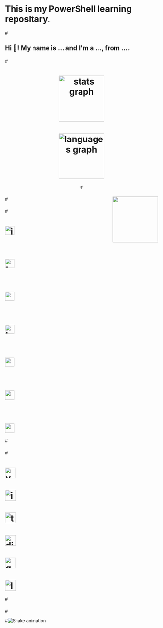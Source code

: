 # This is my PowerShell learning repositary.

#<h2 align="left">Hi 👋! My name is ... and I'm a ..., from ....</h2>

###

#<div align="center">
#  <img src="https://github-readme-stats.vercel.app/api?username=maurodesouza&hide_title=false&hide_rank=false&show_icons=true&include_all_commits=true&count_private=true&disable_animations=false&theme=dracula&locale=en&hide_border=false" height="150" alt="stats graph"  />
#  <img src="https://github-readme-stats.vercel.app/api/top-langs?username=maurodesouza&locale=en&hide_title=false&layout=compact&card_width=320&langs_count=5&theme=dracula&hide_border=false" height="150" alt="languages graph"  />
#</div>

###

#<img align="right" height="150" src="https://i.imgflip.com/65efzo.gif"  />

###

#<div align="left">
#  <img src="https://cdn.jsdelivr.net/gh/devicons/devicon/icons/javascript/javascript-original.svg" height="30" alt="javascript logo"  />
#  <img width="12" />
#  <img src="https://cdn.jsdelivr.net/gh/devicons/devicon/icons/typescript/typescript-original.svg" height="30" alt="typescript logo"  />
#  <img width="12" />
#  <img src="https://cdn.jsdelivr.net/gh/devicons/devicon/icons/react/react-original.svg" height="30" alt="react logo"  />
#  <img width="12" />
#  <img src="https://cdn.jsdelivr.net/gh/devicons/devicon/icons/html5/html5-original.svg" height="30" alt="html5 logo"  />
#  <img width="12" />
#  <img src="https://cdn.jsdelivr.net/gh/devicons/devicon/icons/css3/css3-original.svg" height="30" alt="css3 logo"  />
#  <img width="12" />
#  <img src="https://cdn.jsdelivr.net/gh/devicons/devicon/icons/python/python-original.svg" height="30" alt="python logo"  />
#  <img width="12" />
#  <img src="https://cdn.jsdelivr.net/gh/devicons/devicon/icons/csharp/csharp-original.svg" height="30" alt="csharp logo"  />
#</div>

###

#<div align="left">
#  <img src="https://img.shields.io/static/v1?message=Youtube&logo=youtube&label=&color=FF0000&logoColor=white&labelColor=&style=for-the-badge" height="35" alt="youtube logo"  />
#  <img src="https://img.shields.io/static/v1?message=Instagram&logo=instagram&label=&color=E4405F&logoColor=white&labelColor=&style=for-the-badge" height="35" alt="instagram logo"  />
#  <img src="https://img.shields.io/static/v1?message=Twitch&logo=twitch&label=&color=9146FF&logoColor=white&labelColor=&style=for-the-badge" height="35" alt="twitch logo"  />
#  <img src="https://img.shields.io/static/v1?message=Discord&logo=discord&label=&color=7289DA&logoColor=white&labelColor=&style=for-the-badge" height="35" alt="discord logo"  />
#  <img src="https://img.shields.io/static/v1?message=Gmail&logo=gmail&label=&color=D14836&logoColor=white&labelColor=&style=for-the-badge" height="35" alt="gmail logo"  />
#  <img src="https://img.shields.io/static/v1?message=LinkedIn&logo=linkedin&label=&color=0077B5&logoColor=white&labelColor=&style=for-the-badge" height="35" alt="linkedin logo"  />
#</div>

###

#<br clear="both">

#<img src="https://raw.githubusercontent.com/maurodesouza/maurodesouza/output/snake.svg" alt="Snake animation" />

###
